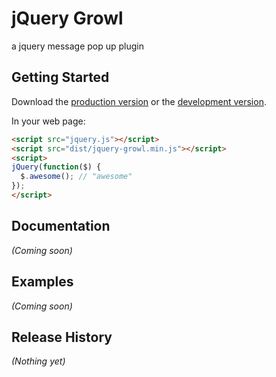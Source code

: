 # jQuery Growl

a jquery message pop up plugin

## Getting Started
Download the [production version][min] or the [development version][max].

[min]: https://raw.github.com/amazingSurge/jquery-growl/master/dist/jquery-growl.min.js
[max]: https://raw.github.com/amazingSurge/jquery-growl/master/dist/jquery-growl.js

In your web page:

```html
<script src="jquery.js"></script>
<script src="dist/jquery-growl.min.js"></script>
<script>
jQuery(function($) {
  $.awesome(); // "awesome"
});
</script>
```

## Documentation
_(Coming soon)_

## Examples
_(Coming soon)_

## Release History
_(Nothing yet)_
